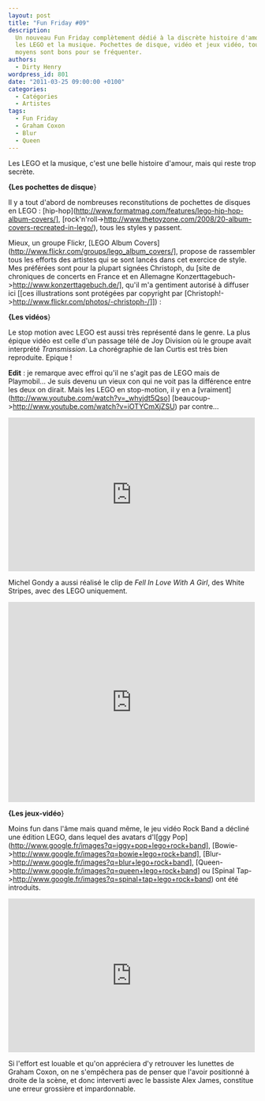 ```yaml
---
layout: post
title: "Fun Friday #09"
description:
  Un nouveau Fun Friday complètement dédié à la discrète histoire d'amour entre
  les LEGO et la musique. Pochettes de disque, vidéo et jeux vidéo, tous les
  moyens sont bons pour se fréquenter.
authors:
  - Dirty Henry
wordpress_id: 801
date: "2011-03-25 09:00:00 +0100"
categories:
  - Catégories
  - Artistes
tags:
  - Fun Friday
  - Graham Coxon
  - Blur
  - Queen
---
```


Les LEGO et la musique, c'est une belle histoire d'amour, mais qui reste trop
secrète.

**{Les pochettes de disque**}

Il y a tout d'abord de nombreuses reconstitutions de pochettes de disques en
LEGO : [hip-hop](http://www.formatmag.com/features/lego-hip-hop-album-covers/],
[rock'n'roll->http://www.thetoyzone.com/2008/20-album-covers-recreated-in-lego/),
tous les styles y passent.

Mieux, un groupe Flickr, [LEGO Album
Covers](http://www.flickr.com/groups/lego_album_covers/], propose de rassembler
tous les efforts des artistes qui se sont lancés dans cet exercice de style. Mes
préférées sont pour la plupart signées Christoph, du [site de chroniques de
concerts en France et en Allemagne
Konzerttagebuch->http://www.konzerttagebuch.de/], qu'il m'a gentiment autorisé à
diffuser ici [[ces illustrations sont protégées par copyright par
[Christoph!->http://www.flickr.com/photos/-christoph-/]]) :

<img469>

<img470>

<img471>

<img472>

<img473>

**{Les vidéos**}

Le stop motion avec LEGO est aussi très représenté dans le genre. La plus épique
vidéo est celle d'un passage télé de Joy Division où le groupe avait interprété
_Transmission_. La chorégraphie de Ian Curtis est très bien reproduite. Epique !

**Edit** : je remarque avec effroi qu'il ne s'agit pas de LEGO mais de
Playmobil… Je suis devenu un vieux con qui ne voit pas la différence entre les
deux on dirait. Mais les LEGO en stop-motion, il y en a
[vraiment](http://www.youtube.com/watch?v=_whyjdt5Qso]
[beaucoup->http://www.youtube.com/watch?v=iOTYCmXjZSU) par contre…

<iframe title="YouTube video player" width="500" height="311" src="http://www.youtube.com/embed/_UQmY57qrfw" frameborder="0" allowfullscreen></iframe>

Michel Gondy a aussi réalisé le clip de _Fell In Love With A Girl_, des White
Stripes, avec des LEGO uniquement.

<iframe title="YouTube video player" width="500" height="405" src="http://www.youtube.com/embed/q27BfBkRHbs" frameborder="0" allowfullscreen></iframe>

**{Les jeux-vidéo**}

Moins fun dans l'âme mais quand même, le jeu vidéo Rock Band a décliné une
édition LEGO, dans lequel des avatars d'I[ggy
Pop](http://www.google.fr/images?q=iggy+pop+lego+rock+band],
[Bowie->http://www.google.fr/images?q=bowie+lego+rock+band],
[Blur->http://www.google.fr/images?q=blur+lego+rock+band],
[Queen->http://www.google.fr/images?q=queen+lego+rock+band] ou [Spinal
Tap->http://www.google.fr/images?q=spinal+tap+lego+rock+band) ont été
introduits.

<iframe title="YouTube video player" width="500" height="311" src="http://www.youtube.com/embed/W-gYly6Rqi4" frameborder="0" allowfullscreen></iframe>

Si l'effort est louable et qu'on appréciera d'y retrouver les lunettes de Graham
Coxon, on ne s'empêchera pas de penser que l'avoir positionné à droite de la
scène, et donc interverti avec le bassiste Alex James, constitue une erreur
grossière et impardonnable.
